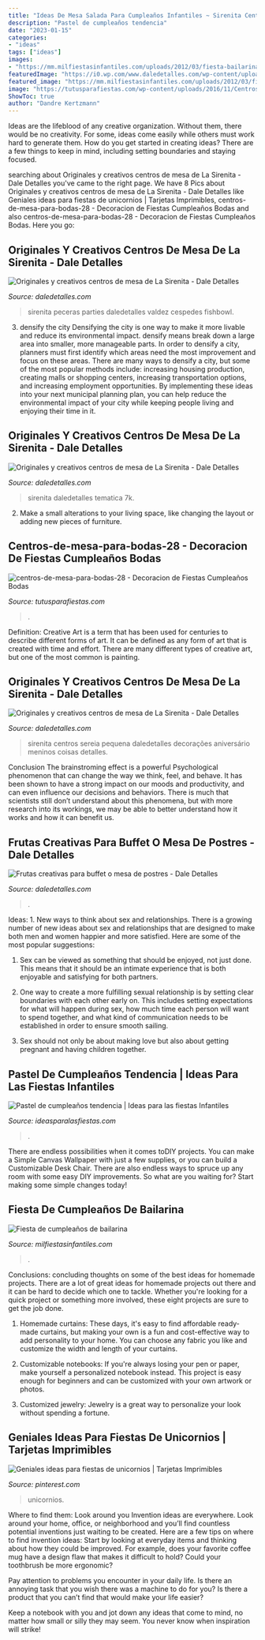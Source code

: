 ```yaml
---
title: "Ideas De Mesa Salada Para Cumpleaños Infantiles ~ Sirenita Centros Sereia Pequena Daledetalles Decorações Aniversário Meninos Coisas Detalles"
description: "Pastel de cumpleaños tendencia"
date: "2023-01-15"
categories:
- "ideas"
tags: ["ideas"]
images:
- "https://mm.milfiestasinfantiles.com/uploads/2012/03/fiesta-bailarina-mesa-detalle.jpg"
featuredImage: "https://i0.wp.com/www.daledetalles.com/wp-content/uploads/2016/08/centro-de-mesa-sirenita19.jpg"
featured_image: "https://mm.milfiestasinfantiles.com/uploads/2012/03/fiesta-bailarina-mesa-detalle.jpg"
image: "https://tutusparafiestas.com/wp-content/uploads/2016/11/Centros-de-mesa-para-bodas-28.jpg"
ShowToc: true
author: "Dandre Kertzmann"
---
```



Ideas are the lifeblood of any creative organization. Without them, there would be no creativity. For some, ideas come easily while others must work hard to generate them. How do you get started in creating ideas? There are a few things to keep in mind, including setting boundaries and staying focused.

	

		
searching about Originales y creativos centros de mesa de La Sirenita - Dale Detalles you've came to the right page. We have 8 Pics about Originales y creativos centros de mesa de La Sirenita - Dale Detalles like Geniales ideas para fiestas de unicornios | Tarjetas Imprimibles, centros-de-mesa-para-bodas-28 - Decoracion de Fiestas Cumpleaños Bodas and also centros-de-mesa-para-bodas-28 - Decoracion de Fiestas Cumpleaños Bodas. Here you go:
		
    
## Originales Y Creativos Centros De Mesa De La Sirenita - Dale Detalles

<img loading=lazy src="https://i2.wp.com/www.daledetalles.com/wp-content/uploads/2016/08/centro-de-mesa-sirenita5.jpg" onerror="this.onerror=null;this.src='https://tse4.mm.bing.net/th?id=OIP.d6kD7o2PJWTHZtG11tuSUQHaJ3&amp;pid=15.1';" alt="Originales y creativos centros de mesa de La Sirenita - Dale Detalles">

_Source: daledetalles.com_

>sirenita peceras parties daledetalles valdez cespedes fishbowl. 

	

3) densify the city
Densifying the city is one way to make it more livable and reduce its environmental impact. densify means break down a large area into smaller, more manageable parts. In order to densify a city, planners must first identify which areas need the most improvement and focus on these areas. There are many ways to densify a city, but some of the most popular methods include: increasing housing production, creating malls or shopping centers, increasing transportation options, and increasing employment opportunities. By implementing these ideas into your next municipal planning plan, you can help reduce the environmental impact of your city while keeping people living and enjoying their time in it.

    
## Originales Y Creativos Centros De Mesa De La Sirenita - Dale Detalles

<img loading=lazy src="https://i2.wp.com/www.daledetalles.com/wp-content/uploads/2016/08/centro-de-mesa-sirenita10.jpg?resize=501%2C891" onerror="this.onerror=null;this.src='https://tse4.mm.bing.net/th?id=OIP.wuIdaNDCV6_WaUBKoP3ZtgHaNK&amp;pid=15.1';" alt="Originales y creativos centros de mesa de La Sirenita - Dale Detalles">

_Source: daledetalles.com_

>sirenita daledetalles tematica 7k. 

	

2. Make a small alterations to your living space, like changing the layout or adding new pieces of furniture. 

    
## Centros-de-mesa-para-bodas-28 - Decoracion De Fiestas Cumpleaños Bodas

<img loading=lazy src="https://tutusparafiestas.com/wp-content/uploads/2016/11/Centros-de-mesa-para-bodas-28.jpg" onerror="this.onerror=null;this.src='https://tse1.mm.bing.net/th?id=OIP.u4X7QLFS9CvDu1lIDVfqsAHaJ4&amp;pid=15.1';" alt="centros-de-mesa-para-bodas-28 - Decoracion de Fiestas Cumpleaños Bodas">

_Source: tutusparafiestas.com_

>. 

	

Definition:
Creative Art is a term that has been used for centuries to describe different forms of art. It can be defined as any form of art that is created with time and effort. There are many different types of creative art, but one of the most common is painting.

    
## Originales Y Creativos Centros De Mesa De La Sirenita - Dale Detalles

<img loading=lazy src="https://i0.wp.com/www.daledetalles.com/wp-content/uploads/2016/08/centro-de-mesa-sirenita19.jpg" onerror="this.onerror=null;this.src='https://tse3.mm.bing.net/th?id=OIP.VarjmF5VUNn0IrszwIHelgHaLH&amp;pid=15.1';" alt="Originales y creativos centros de mesa de La Sirenita - Dale Detalles">

_Source: daledetalles.com_

>sirenita centros sereia pequena daledetalles decorações aniversário meninos coisas detalles. 

	

Conclusion
The brainstroming effect is a powerful Psychological phenomenon that can change the way we think, feel, and behave. It has been shown to have a strong impact on our moods and productivity, and can even influence our decisions and behaviors. There is much that scientists still don’t understand about this phenomena, but with more research into its workings, we may be able to better understand how it works and how it can benefit us.

    
## Frutas Creativas Para Buffet O Mesa De Postres - Dale Detalles

<img loading=lazy src="https://i2.wp.com/www.daledetalles.com/wp-content/uploads/2016/09/fruta-creativa14.jpg" onerror="this.onerror=null;this.src='https://tse1.mm.bing.net/th?id=OIP.f7zbCMYhboYBZi9ibXLUrQHaJl&amp;pid=15.1';" alt="Frutas creativas para buffet o mesa de postres - Dale Detalles">

_Source: daledetalles.com_

>. 

	

Ideas: 1. New ways to think about sex and relationships.
There is a growing number of new ideas about sex and relationships that are designed to make both men and women happier and more satisfied. Here are some of the most popular suggestions:
1. Sex can be viewed as something that should be enjoyed, not just done. This means that it should be an intimate experience that is both enjoyable and satisfying for both partners.

2. One way to create a more fulfilling sexual relationship is by setting clear boundaries with each other early on. This includes setting expectations for what will happen during sex, how much time each person will want to spend together, and what kind of communication needs to be established in order to ensure smooth sailing.

3. Sex should not only be about making love but also about getting pregnant and having children together.

    
## Pastel De Cumpleaños Tendencia | Ideas Para Las Fiestas Infantiles

<img loading=lazy src="https://ideasparalasfiestas.com/wp-content/uploads/2019/05/pastel-de-cumpleanos-tendencia-240x300.jpg" onerror="this.onerror=null;this.src='https://tse2.mm.bing.net/th?id=OIP.XS4HihmYgK1P94Uf49HiSQAAAA&amp;pid=15.1';" alt="Pastel de cumpleaños tendencia | Ideas para las fiestas Infantiles">

_Source: ideasparalasfiestas.com_

>. 

	

There are endless possibilities when it comes toDIY projects. You can make a Simple Canvas Wallpaper with just a few supplies, or you can build a Customizable Desk Chair. There are also endless ways to spruce up any room with some easy DIY improvements. So what are you waiting for? Start making some simple changes today!

    
## Fiesta De Cumpleaños De Bailarina

<img loading=lazy src="https://mm.milfiestasinfantiles.com/uploads/2012/03/fiesta-bailarina-mesa-detalle.jpg" onerror="this.onerror=null;this.src='https://tse3.mm.bing.net/th?id=OIP.Z5ERzYbbXu7vpn0W-TW_yAHaE8&amp;pid=15.1';" alt="Fiesta de cumpleaños de bailarina">

_Source: milfiestasinfantiles.com_

>. 

	

Conclusions: concluding thoughts on some of the best ideas for homemade projects.
There are a lot of great ideas for homemade projects out there and it can be hard to decide which one to tackle. Whether you're looking for a quick project or something more involved, these eight projects are sure to get the job done. 
1. Homemade curtains: These days, it's easy to find affordable ready-made curtains, but making your own is a fun and cost-effective way to add personality to your home. You can choose any fabric you like and customize the width and length of your curtains.

2. Customizable notebooks: If you're always losing your pen or paper, make yourself a personalized notebook instead. This project is easy enough for beginners and can be customized with your own artwork or photos.

3. Customized jewelry: Jewelry is a great way to personalize your look without spending a fortune.

    
## Geniales Ideas Para Fiestas De Unicornios | Tarjetas Imprimibles

<img loading=lazy src="https://i.pinimg.com/736x/a1/a0/d9/a1a0d96974e4fc7d97675dcc7cf14975.jpg" onerror="this.onerror=null;this.src='https://tse2.mm.bing.net/th?id=OIP.eMyd6lGu7yC3QdajFhQyEQHaNK&amp;pid=15.1';" alt="Geniales ideas para fiestas de unicornios | Tarjetas Imprimibles">

_Source: pinterest.com_

>unicornios. 

	

Where to find them: Look around you
Invention ideas are everywhere. Look around your home, office, or neighborhood and you’ll find countless potential inventions just waiting to be created. Here are a few tips on where to find invention ideas:
Start by looking at everyday items and thinking about how they could be improved. For example, does your favorite coffee mug have a design flaw that makes it difficult to hold? Could your toothbrush be more ergonomic?

Pay attention to problems you encounter in your daily life. Is there an annoying task that you wish there was a machine to do for you? Is there a product that you can’t find that would make your life easier?

Keep a notebook with you and jot down any ideas that come to mind, no matter how small or silly they may seem. You never know when inspiration will strike!


